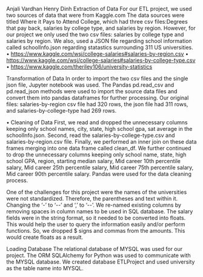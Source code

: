 Anjali Vardhan
Henry Dinh
Extraction of Data
For our ETL project, we used two sources of data that were from Kaggle.com 
The data sources were titled Where it Pays to Attend College, which had three csv files:Degrees that pay back, salaries by college type, and salaries by region. However, for our project we only used the two csv files: salaries by college type and salaries by region. We also, used a JSON file regarding school information called schoolInfo.json regarding statastics surrounding 311 US universities. 
•	https://www.kaggle.com/wsj/college-salaries#salaries-by-region.csv
•	https://www.kaggle.com/wsj/college-salaries#salaries-by-college-type.csv
•	https://www.kaggle.com/theriley106/university-statistics

 Transformation of Data
In order to import the two csv files and the single json file, Jupyter notebook was used. The Pandas pd.read_csv and pd.read_json methods were used to import the source data files and convert them into pandas dataframes for further processing. Our original files: salaries-by-region csv file had 320 rows, the json file had 311 rows, and salaries-by-college-type had 269 rows. 

•	Cleaning of Data
First, we read and dropped the unnecessary columns keeping only school names, city, state, high school gpa, sat average in the schoolInfo.json. Second, read the salaries-by-college-type.csv and salaries-by-region.csv file. Finally, we performed an inner join on these data frames merging into one data frame called clean_df. We further continued to drop the unnecessary columns keeping only school name, state, high school GPA, region, starting median salary, Mid career 10th percentile salary, Mid career 25th percentile salary, Mid career 75th percentile salary, Mid career 90th percentile salary. 
Pandas were used for the data cleaning process. 

One of the challenges for this project were the names of the universities were not standardized. Therefore, the parentheses and text within it. Changing the ‘-’ to ‘--’ and   ‘,’ to ‘--’.  We re-named existing columns by removing spaces in column names to be used in SQL database. The salary fields were in the string format, so it needed to be converted into floats. This would help the user to query the information easily and/or perform functions. So, we dropped $ signs and commas from the amounts. This would create floats as a result. 


Loading Database
The relational database of MYSQL was used for our project. The ORM SQLAlchemy for Python was used to communicate with the MYSQL database. We created database  ETLProject and used university as the table name into MYSQL. 

